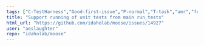 ```yaml
---
tags: ["C-TestHarness","Good-first-issue","P-normal","T-task","amr","fem","finite-elements","multiphysics","object-oriented","parallel","simulation"]
title: "Support running of unit tests from main run_tests"
html_url: "https://github.com/idaholab/moose/issues/14927"
user: "aeslaughter"
repo: "idaholab/moose"
---
```


